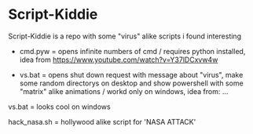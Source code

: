# Script-Kiddie
Script-Kiddie is a repo with some "virus" alike scripts i found interesting

- cmd.pyw = opens infinite numbers of cmd / requires python installed, idea from https://www.youtube.com/watch?v=Y37lDCxvw4w

- vs.bat = opens shut down request with message about "virus", make some random directorys on desktop and show powershell with some "matrix" alike animations / workd only on windows, idea from: ...

vs.bat = looks cool on windows

hack_nasa.sh = hollywood alike script for 'NASA ATTACK'
